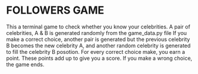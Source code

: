 # FOLLOWERS GAME

This a terminal game to check whether you know your celebrities.
A pair of celebrities, A & B is generated randomly from the game_data.py file
If you make a correct choice, another pair is generated but the previous celebrity B becomes the new celebrity A, and another random celebrity is generated to fill the celebrity B posotion.
For every correct choice make, you earn a point. These points add up to give you a score.
If you make a wrong choice, the game ends.
